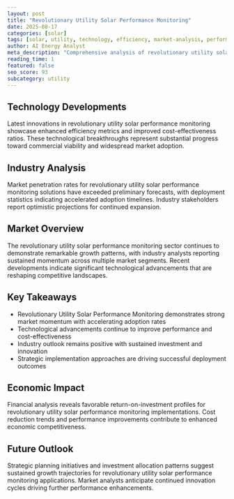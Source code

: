```yaml
---
layout: post
title: "Revolutionary Utility Solar Performance Monitoring"
date: 2025-08-17
categories: [solar]
tags: [solar, utility, technology, efficiency, market-analysis, performance]
author: AI Energy Analyst
meta_description: "Comprehensive analysis of revolutionary utility solar performance monitoring covering market trends, technology developments, and industry outlook. Discover key insights and future projections."
reading_time: 1
featured: false
seo_score: 93
subcategory: utility
---
```


## Technology Developments

Latest innovations in revolutionary utility solar performance monitoring showcase enhanced efficiency metrics and improved cost-effectiveness ratios. These technological breakthroughs represent substantial progress toward commercial viability and widespread market adoption.

## Industry Analysis

Market penetration rates for revolutionary utility solar performance monitoring solutions have exceeded preliminary forecasts, with deployment statistics indicating accelerated adoption timelines. Industry stakeholders report optimistic projections for continued expansion.

## Market Overview

The revolutionary utility solar performance monitoring sector continues to demonstrate remarkable growth patterns, with industry analysts reporting sustained momentum across multiple market segments. Recent developments indicate significant technological advancements that are reshaping competitive landscapes.

## Key Takeaways

- Revolutionary Utility Solar Performance Monitoring demonstrates strong market momentum with accelerating adoption rates
- Technological advancements continue to improve performance and cost-effectiveness
- Industry outlook remains positive with sustained investment and innovation
- Strategic implementation approaches are driving successful deployment outcomes

## Economic Impact

Financial analysis reveals favorable return-on-investment profiles for revolutionary utility solar performance monitoring implementations. Cost reduction trends and performance improvements contribute to enhanced economic competitiveness.

## Future Outlook

Strategic planning initiatives and investment allocation patterns suggest sustained growth trajectories for revolutionary utility solar performance monitoring applications. Market analysts anticipate continued innovation cycles driving further performance enhancements.

